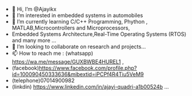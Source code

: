 - 👋 Hi, I’m @Ajayikx
- 👀 I’m interested in embedded systems in automobiles
- 🌱 I’m currently learning C/C++ Programming, Phython , MATLAB,Microcontrollers and Microprocessors,
- Embedded Systems Architecture,Real-Time Operating Systems (RTOS) and many more ...
- 💞️ I’m looking to collaborate on research and projects...
- 📫 How to reach me : (whatsapp) https://wa.me/message/GUXBWBE4HUREL1 ,
- (facebook)https://www.facebook.com/profile.php?id=100090450333636&mibextid=iPCPf4R4Tiu5VeM9
- (telephone)07014900982
- (linkdin) https://www.linkedin.com/in/ajayi-quadri-a1b00524b ...

<!---
Ajayikx/Ajayikx is a ✨ special ✨ repository because its `README.md` (this file) appears on your GitHub profile.
You can click the Preview link to take a look at your changes.
--->
